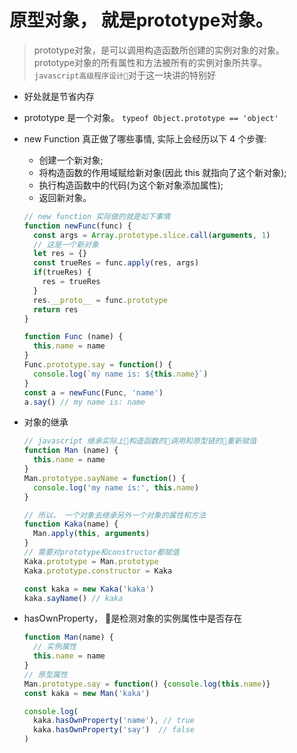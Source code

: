 # 原型对象， 就是prototype对象。

> prototype对象，是可以调用构造函数所创建的实例对象的对象。prototype对象的所有属性和方法被所有的实例对象所共享。<br/>`javascript高级程序设计`对于这一块讲的特别好

- 好处就是节省内存
- prototype 是一个对象。 `typeof Object.prototype == 'object'`
- new Function 真正做了哪些事情, 实际上会经历以下 4 个步骤:
  - 创建一个新对象;
  - 将构造函数的作用域赋给新对象(因此 this 就指向了这个新对象);
  - 执行构造函数中的代码(为这个新对象添加属性);
  - 返回新对象。

  ```javascript
  // new function 实际做的就是如下事情
  function newFunc(func) {
    const args = Array.prototype.slice.call(arguments, 1)
    // 这是一个新对象
    let res = {}
    const trueRes = func.apply(res, args)
    if(trueRes) {
      res = trueRes
    }
    res.__proto__ = func.prototype
    return res
  }

  function Func (name) {
    this.name = name
  }
  Func.prototype.say = function() {
    console.log(`my name is: ${this.name}`)
  }
  const a = newFunc(Func, 'name')
  a.say() // my name is: name
  ```

- 对象的继承

  ```javascript
  // javascript 继承实际上构造函数的调用和原型链的重新赋值
  function Man (name) {
    this.name = name
  }
  Man.prototype.sayName = function() {
    console.log('my name is:', this.name)
  }

  // 所以， 一个对象去继承另外一个对象的属性和方法
  function Kaka(name) {
    Man.apply(this, arguments)
  }
  // 需要对prototype和constructor都赋值
  Kaka.prototype = Man.prototype
  Kaka.prototype.constructor = Kaka

  const kaka = new Kaka('kaka')
  kaka.sayName() // kaka
  ```

- hasOwnProperty， 是检测对象的实例属性中是否存在

  ```javascript
  function Man(name) {
    // 实例属性
    this.name = name
  }
  // 原型属性
  Man.prototype.say = function() {console.log(this.name)}
  const kaka = new Man('kaka')

  console.log(
    kaka.hasOwnProperty('name'), // true
    kaka.hasOwnProperty('say')  // false
  )
  ```